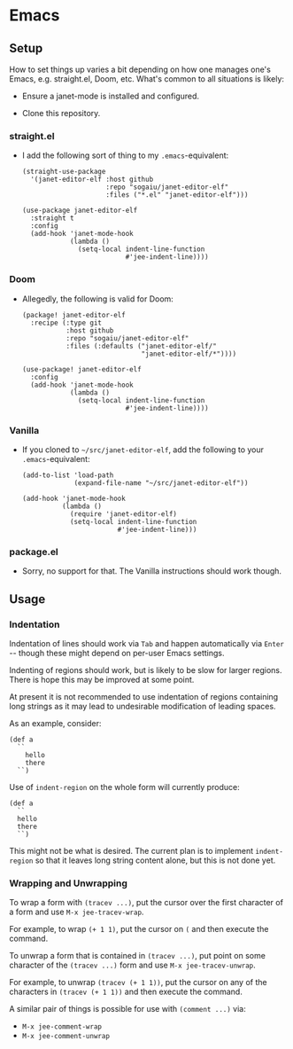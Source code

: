 # Emacs

## Setup

How to set things up varies a bit depending on how one manages one's
Emacs, e.g. straight.el, Doom, etc.  What's common to all situations
is likely:

* Ensure a janet-mode is installed and configured.

* Clone this repository.

### straight.el

* I add the following sort of thing to my `.emacs`-equivalent:
    ```
    (straight-use-package
      '(janet-editor-elf :host github
                         :repo "sogaiu/janet-editor-elf"
                         :files ("*.el" "janet-editor-elf")))

    (use-package janet-editor-elf
      :straight t
      :config
      (add-hook 'janet-mode-hook
                (lambda ()
                  (setq-local indent-line-function
                              #'jee-indent-line))))
    ```

### Doom

* Allegedly, the following is valid for Doom:
    ```
    (package! janet-editor-elf
      :recipe (:type git
               :host github
               :repo "sogaiu/janet-editor-elf"
               :files (:defaults ("janet-editor-elf/"
                                  "janet-editor-elf/*"))))

    (use-package! janet-editor-elf
      :config
      (add-hook 'janet-mode-hook
                (lambda ()
                  (setq-local indent-line-function
                              #'jee-indent-line))))
    ```

### Vanilla

* If you cloned to `~/src/janet-editor-elf`, add the following to your
  `.emacs`-equivalent:
    ```
    (add-to-list 'load-path
                 (expand-file-name "~/src/janet-editor-elf"))

    (add-hook 'janet-mode-hook
              (lambda ()
                (require 'janet-editor-elf)
                (setq-local indent-line-function
                            #'jee-indent-line)))
    ```

### package.el

* Sorry, no support for that.  The Vanilla instructions should work
  though.

## Usage

### Indentation

Indentation of lines should work via `Tab` and happen automatically
via `Enter` -- though these might depend on per-user Emacs settings.

Indenting of regions should work, but is likely to be slow for larger
regions.  There is hope this may be improved at some point.

At present it is not recommended to use indentation of regions
containing long strings as it may lead to undesirable modification of
leading spaces.

As an example, consider:
```
(def a
  ``
    hello
    there
  ``)
```
Use of `indent-region` on the whole form will currently produce:
```
(def a
  ``
  hello
  there
  ``)
```
This might not be what is desired.  The current plan is to implement
`indent-region` so that it leaves long string content alone, but this
is not done yet.

### Wrapping and Unwrapping

To wrap a form with `(tracev ...)`, put the cursor over the first
character of a form and use `M-x jee-tracev-wrap`.

For example, to wrap `(+ 1 1)`, put the cursor on `(` and then execute
the command.

To unwrap a form that is contained in `(tracev ...)`, put point on
some character of the `(tracev ...)` form and use `M-x
jee-tracev-unwrap`.

For example, to unwrap `(tracev (+ 1 1))`, put the cursor on any of
the characters in `(tracev (+ 1 1))` and then execute the command.

A similar pair of things is possible for use with `(comment ...)` via:

* `M-x jee-comment-wrap`
* `M-x jee-comment-unwrap`
